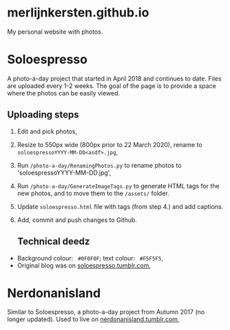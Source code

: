 # merlijnkersten.github.io
My personal website with photos.

# Soloespresso
A photo-a-day project that started in April 2018 and continues to date. Files are uploaded every 1-2 weeks. The goal of the page is to provide a space where the photos can be easily viewed.

## Uploading steps
1. Edit and pick photos,

2. Resize to 550px wide (800px prior to 22 March 2020), rename to `soloespressoYYYY-MM-DD<asdf>.jpg`,

3. Run `/photo-a-day/RenamingPhotos.py` to rename photos to 'soloespressoYYYY-MM-DD.jpg',

4. Run `/photo-a-day/GenerateImageTags.py` to generate HTML tags for the new photos, and to move them to the `/assets/` folder. 

5. Update `soloespresso.html` file with tags (from step 4.) and add captions.

6. Add, commit and push changes to Github. 

    

   ##  Technical deedz

* Background colour: ` #0F0F0F`; text colour: ` #F5F5F5`,
* Original blog was on [soloespresso.tumblr.com](https://soloespresso.tumblr.com "soloespresso.tumblr.com"),

# Nerdonanisland

Similar to Soloespresso, a photo-a-day project from Autumn 2017 (no longer updated). Used to live on [nerdonanisland.tumblr.com](https://nerodonanisland.tumblr.com "nerdonanisland.tumblr.com"),
